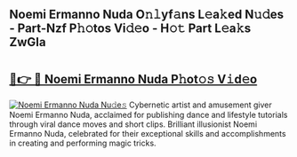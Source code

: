 ## Noemi Ermanno Nuda O𝚗𝚕yf𝚊ns L𝚎a𝚔ed N𝚞𝚍es - Part-Nzf P𝚑𝚘tos Vi𝚍𝚎o - H𝚘𝚝 Part L𝚎a𝚔s ZwGIa

# <h2><a href="http://kf49ui.oniu.top/?m=Noemi+Ermanno+Nuda">🔗👉 🔴 Noemi Ermanno Nuda P𝚑ot𝚘𝚜 V𝚒d𝚎o</a></h2>

[![Noemi Ermanno Nuda Nu𝚍e𝚜](https://i.imgur.com/0qMVB7G.gif)](http://kf49ui.oniu.top/?m=Noemi+Ermanno+Nuda)
Cybernetic artist and amusement giver Noemi Ermanno Nuda, acclaimed for publishing dance and lifestyle tutorials through viral dance moves and short clips. Brilliant illusionist Noemi Ermanno Nuda, celebrated for their exceptional skills and accomplishments in creating and performing magic tricks.  
